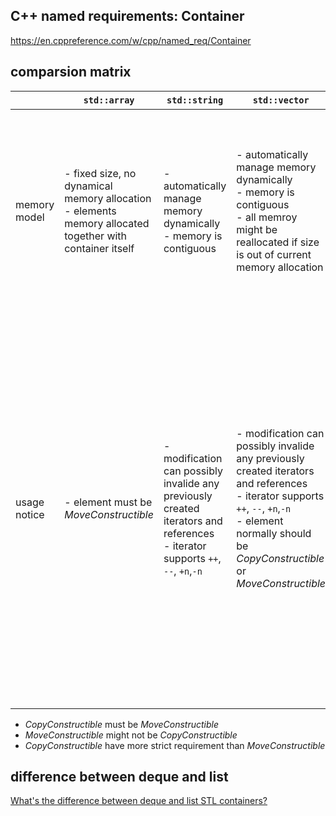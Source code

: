 ## C++ named requirements: Container

https://en.cppreference.com/w/cpp/named_req/Container

## comparsion matrix

|              | `std::array`                                                 | `std::string`                                                | `std::vector`                                                | `std::deque`                                                 | `std::queue`                 | `std::list`                                                  | `std::forward_list`                                          | `std::map`/`std::set`                                        | `std::unordered_map`/`std::unordered_set`                    |
| ------------ | ------------------------------------------------------------ | ------------------------------------------------------------ | ------------------------------------------------------------ | ------------------------------------------------------------ | ---------------------------- | ------------------------------------------------------------ | ------------------------------------------------------------ | ------------------------------------------------------------ | ------------------------------------------------------------ |
| memory model | - fixed size, no dynamical memory allocation<br />- elements memory allocated together with container itself | - automatically manage memory dynamically<br />- memory is contiguous | - automatically manage memory dynamically<br />- memory is contiguous<br />- all memroy might be reallocated if size is out of current memory allocation | - memory is not contiguous, and is managed as blocks of fixed-sized arrays<br />- memory blocks is allocated dynamically<br />- constant time at insertion and deletion at both beginning or ending<br />- like `std::vector`, can be accessed using `[]` operator | - FIFO based on `std::deque` | - dynamically allocate memory for every node<br />- every node has pointers to both previous and next node<br />- no memory reallocation in any insertion for other nodes | - nodes only have pointer to next node, no pointer to previous node | - memory is dynamically allocated for every ndoe<br />- the internal data structure is red-black tree<br /><br />- for `set`, the key is the element itself | - memory is dynamically allocated for every node<br />- the internal data stucture is hash table(bucket), every key of map and element of set is hashed into one bucket, inside the bucket, the element is stored without order<br />- bucket is nto ordered, element inside bucket is alos not ordered<br />- for `set`, the key is element itself |
| usage notice | - element must be *MoveConstructible*                        | - modification can possibly invalide any previously created iterators and references<br />- iterator supports `++`, `--`, `+n`,`-n` | - modification can possibly invalide any previously created iterators and references<br />- iterator supports `++`, `--`, `+n`,`-n`<br />- element normally should  be *CopyConstructible* or *MoveConstructible* | - modification can possibly invalide any previously created iterators and references<br />- iterator supports `++`, `--`, `+n`,`-n`<br />- element normally should be *CopyContrustible* or *MoveConstructible* | - same as `std::deque`       | - iterator supports `++`, `--`, `+n`,`-n`<br />- element normally should be *CopyConstructible* or *MoveConstructible* | - iterator supports `++`, `+n``<br />- element normally should be *CopyConstructible* or *MoveConstructible* | - even though the element is ordered, but is not the same as which the element is emplaced<br />- iterator supports `++`,`--`, but not `+n`,`-n`<br />- since the key decides the postion and will change the overal structure of the red-black tree,  user can not change key with iterator, but value can be changed<br />- `set` only have const iterator(iterator and const_iterator are the same type)<br />key type must be *Comparable* <br />- value type must be *CopyAsignable* | - key-value in map and element in set is unordered<br />- iterator supports `++`, not `--`, not `+n`, `-n`, so no `crbegin()/crend()` available<br />- since the key decides the postion and will change the overal structure of the red-black tree,  user can not change key with iterator, but value can be changed<br />- `set` only have const iterator(iterator and const_iterator are the same type)<br />- key type must be *Hashable*<br />- value type must be *CopyAsignable* |
|              |                                                              |                                                              |                                                              |                                                              |                              |                                                              |                                                              |                                                              |                                                              |

- *CopyConstructible* must be *MoveConstructible*
- *MoveConstructible* might not be *CopyConstructible*
- *CopyConstructible* have more strict requirement than *MoveConstructible*




## difference between deque and list

[What's the difference between deque and list STL containers?](https://stackoverflow.com/questions/1436020/whats-the-difference-between-deque-and-list-stl-containers#:~:text=std%3A%3Alist%20is%20basically,performance%20characteristics%20than%20a%20list.)